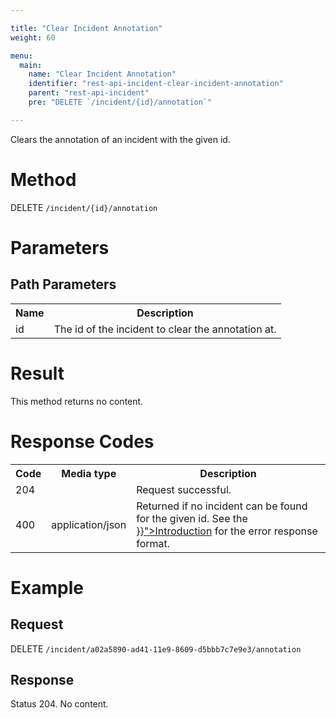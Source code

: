 ```yaml
---

title: "Clear Incident Annotation"
weight: 60

menu:
  main:
    name: "Clear Incident Annotation"
    identifier: "rest-api-incident-clear-incident-annotation"
    parent: "rest-api-incident"
    pre: "DELETE `/incident/{id}/annotation`"

---
```



Clears the annotation of an incident with the given id.

# Method

DELETE `/incident/{id}/annotation`

# Parameters

## Path Parameters

<table class="table table-striped">
  <tr>
    <th>Name</th>
    <th>Description</th>
  </tr>
  <tr>
    <td>id</td>
    <td>The id of the incident to clear the annotation at.</td>
  </tr>
</table>

# Result

This method returns no content.

# Response Codes

<table class="table table-striped">
  <tr>
    <th>Code</th>
    <th>Media type</th>
    <th>Description</th>
  </tr>
  <tr>
    <td>204</td>
    <td></td>
    <td>Request successful.</td>
  </tr>
  <tr>
    <td>400</td>
    <td>application/json</td>
    <td>Returned if no incident can be found for the given id. See the <a href="{{< ref 
    "/reference/rest/overview/_index.md#error-handling" >}}">Introduction</a> for the error response format.</td>
  </tr>
</table>

# Example

## Request

DELETE `/incident/a02a5890-ad41-11e9-8609-d5bbb7c7e9e3/annotation`

## Response

Status 204. No content.